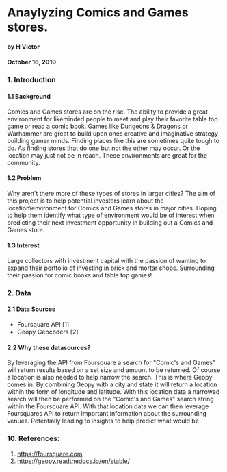 # Anaylyzing Comics and Games stores.
#### by H Victor
#### October 16, 2019

### 1. Introduction
#### 1.1 Background
Comics and Games stores are on the rise.  The ability to provide a great environment for likeminded people to meet and play their favorite table top game or read a comic book.  Games like Dungeons & Dragons or Warhammer are great to build upon ones creative and imaginative strategy building gamer minds.  Finding places like this are sometimes quite tough to do.  As finding stores that do one but not the other may occur.  Or the location may just not be in reach. These environments are great for the community.  

#### 1.2 Problem
Why aren't there more of these types of stores in larger cities?  The aim of this project is to help potential investors learn about the location\environment for Comics and Games stores in major cities.  Hoping to help them identify what type of environment would be of interest when predicting their next investment opportunity in building out a Comics and Games store.  

#### 1.3 Interest
Large collectors with investment capital with the passion of wanting to expand their portfolio of investing in brick and mortar shops.  Surrounding their passion for comic books and table top games!


### 2. Data

#### 2.1 Data Sources

* Foursquare API [1]
* Geopy Geocoders [2]

#### 2.2 Why these datasources?

By leveraging the API from Foursquare a search for "Comic's and Games" will return results based on a set size and amount to be returned.  Of course a location is also needed to help narrow the search.  This is where Geopy comes in.  By combining Geopy with a city and state it will return a location within the form of longitude and latitude.  With this location data a narrowed search will then be performed on the "Comic's and Games" search string within the Foursquare API.  With that location data we can then leverage Foursquares API to return important information about the surrounding venues.  Potentially leading to insights to help predict what would be 

### 10. References:

1. https://foursquare.com
2. https://geopy.readthedocs.io/en/stable/
